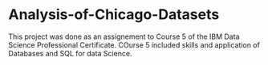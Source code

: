 # Analysis-of-Chicago-Datasets

This project was done as an assignement to Course 5 of the IBM Data Science Professional Certificate.
COurse 5 included skills and application of Databases and SQL for data Science.
